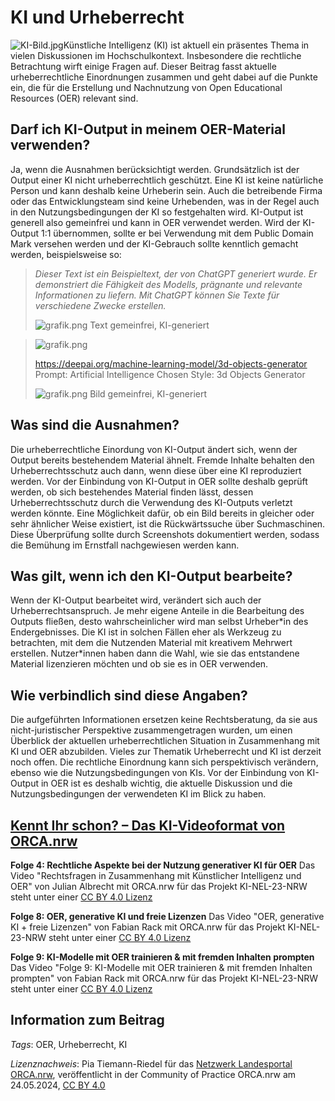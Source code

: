 # KI und Urheberrecht
 
![](https://community.orca.nrw/file/file/download?guid=165cccac-8912-4597-83d3-2154f9792727 "KI-Bild.jpg")Künstliche  Intelligenz (KI) ist aktuell ein präsentes Thema in vielen Diskussionen  im Hochschulkontext. Insbesondere die rechtliche Betrachtung wirft  einige Fragen auf. Dieser Beitrag fasst aktuelle urheberrechtliche  Einordnungen zusammen und geht dabei auf die Punkte ein, die für die  Erstellung und Nachnutzung von Open Educational Resources (OER) relevant  sind.
 
## Darf ich KI-Output in meinem OER-Material verwenden?
 
Ja, wenn die Ausnahmen berücksichtigt werden. Grundsätzlich ist der  Output einer KI nicht urheberrechtlich geschützt. Eine KI ist keine  natürliche Person und kann deshalb keine Urheberin sein. Auch die  betreibende Firma oder das Entwicklungsteam sind keine Urhebenden, was  in der Regel auch in den Nutzungsbedingungen der KI so festgehalten  wird. KI-Output ist generell also gemeinfrei und kann in OER verwendet  werden. Wird der KI-Output 1:1 übernommen, sollte er bei Verwendung mit  dem Public Domain Mark versehen werden und der KI-Gebrauch sollte  kenntlich gemacht werden, beispielsweise so:

> *Dieser Text ist ein Beispieltext, der von ChatGPT generiert wurde. Er demonstriert die Fähigkeit des Modells, prägnante und relevante Informationen zu liefern. Mit ChatGPT können Sie Texte für verschiedene Zwecke erstellen.*
> 
> 
> ![](https://community.orca.nrw/file/file/download?guid=60b5c617-a904-4164-a5a0-bc3c9b9cd558 "grafik.png") Text gemeinfrei, KI-generiert

> ![](https://community.orca.nrw/file/file/download?guid=f080e8c1-0100-4018-9346-a5c475182b11 "grafik.png")
> 
> 
> https://deepai.org/machine-learning-model/3d-objects-generator 
>  Prompt: Artificial Intelligence
>  Chosen Style: 3d Objects Generator
> 
> 
> ![](https://community.orca.nrw/file/file/download?guid=60b5c617-a904-4164-a5a0-bc3c9b9cd558&amp;hash_sha1=dc949876 "grafik.png") Bild gemeinfrei, KI-generiert

## Was sind die Ausnahmen?
 
Die urheberrechtliche Einordung von KI-Output ändert sich, wenn der  Output bereits bestehendem Material ähnelt. Fremde Inhalte behalten den  Urheberrechtsschutz auch dann, wenn diese über eine KI reproduziert  werden. Vor der Einbindung von KI-Output in OER sollte deshalb geprüft  werden, ob sich bestehendes Material finden lässt, dessen  Urheberrechtsschutz durch die Verwendung des KI-Outputs verletzt werden  könnte. Eine Möglichkeit dafür, ob ein Bild bereits in gleicher oder  sehr ähnlicher Weise existiert, ist die Rückwärtssuche über  Suchmaschinen. Diese Überprüfung sollte durch Screenshots dokumentiert  werden, sodass die Bemühung im Ernstfall nachgewiesen werden kann.
 
## Was gilt, wenn ich den KI-Output bearbeite?
 
Wenn der KI-Output bearbeitet wird, verändert sich auch der  Urheberrechtsanspruch. Je mehr eigene Anteile in die Bearbeitung des  Outputs fließen, desto wahrscheinlicher wird man selbst Urheber\*in des  Endergebnisses. Die KI ist in solchen Fällen eher als Werkzeug zu  betrachten, mit dem die Nutzenden Material mit kreativem Mehrwert  erstellen. Nutzer\*innen haben dann die Wahl, wie sie das entstandene  Material lizenzieren möchten und ob sie es in OER verwenden.
 
## Wie verbindlich sind diese Angaben?
 
Die aufgeführten Informationen ersetzen keine Rechtsberatung, da sie  aus nicht-juristischer Perspektive zusammengetragen wurden, um einen  Überblick der aktuellen urheberrechtlichen Situation in Zusammenhang mit  KI und OER abzubilden. Vieles zur Thematik Urheberrecht und KI ist  derzeit noch offen. Die rechtliche Einordnung kann sich perspektivisch  verändern, ebenso wie die Nutzungsbedingungen von KIs. Vor der  Einbindung von KI-Output in OER ist es deshalb wichtig, die aktuelle  Diskussion und die Nutzungsbedingungen der verwendeten KI im Blick zu  haben.
 

## [Kennt Ihr schon? – Das KI-Videoformat von ORCA.nrw](https://oer-ki.orca.nrw/?page_id=68 "Kennt Ihr schon? – Das KI-Videoformat von ORCA.nrw")
 
**Folge 4: Rechtliche Aspekte bei der Nutzung generativer KI für OER** 
 Das Video "Rechtsfragen in Zusammenhang mit Künstlicher Intelligenz und  OER" von Julian Albrecht mit ORCA.nrw für das Projekt KI-NEL-23-NRW  steht unter einer [CC BY 4.0 Lizenz](https://creativecommons.org/licenses/by/4.0/deed.de)
 
**Folge 8: OER, generative KI und freie Lizenzen**
 Das Video "OER, generative KI + freie Lizenzen" von Fabian Rack mit ORCA.nrw für das Projekt KI-NEL-23-NRW steht unter einer [CC BY 4.0 Lizenz](https://creativecommons.org/licenses/by/4.0/deed.de)
 
**Folge 9: KI-Modelle mit OER trainieren & mit fremden Inhalten prompten**
 Das Video "Folge 9: KI-Modelle mit OER trainieren & mit fremden  Inhalten prompten" von Fabian Rack mit ORCA.nrw für das Projekt  KI-NEL-23-NRW steht unter einer [CC BY 4.0 Lizenz](https://creativecommons.org/licenses/by/4.0/deed.de)
 
## Information zum Beitrag
*Tags*: OER, Urheberrecht, KI

*Lizenznachweis*: Pia Tiemann-Riedel für das <a href="http://www.orca.nrw/ueber-uns/netzwerk" target="_blank">Netzwerk Landesportal ORCA.nrw</a>, veröffentlicht in der Community of Practice ORCA.nrw am 24.05.2024, <a href="https://creativecommons.org/licenses/by/4.0/" target="_blank">CC BY 4.0</a>